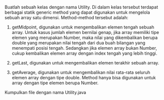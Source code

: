 Buatlah sebuah kelas dengan nama Utility. Di dalam kelas tersebut terdapat berbagai statik generic method yang dapat digunakan untuk mengelola sebuah array satu dimensi. Method-method tersebut adalah:

1. getMidpoint, digunakan untuk mengembalikan elemen tengah sebuah array. Untuk kasus jumlah elemen bernilai genap, jika array memiliki tipe elemen yang merupakan Number, maka nilai yang dikembalikan berupa double yang merupakan nilai tengah dari dua buah bilangan yang menempati posisi tengah. Sedangkan jika elemen array bukan Number, cukup kembalikan elemen array dengan index tengah yang lebih tinggi.

2. getLast, digunakan untuk mengembalikan elemen terakhir sebuah array.

3. getAverage, digunakan untuk mengembalikan nilai rata-rata seluruh elemen array dengan tipe double. Method hanya bisa digunakan untuk array dengan tipe elemen berupa Number.

Kumpulkan file dengan nama Utility.java
